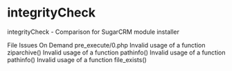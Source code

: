 # integrityCheck
integrityCheck - Comparison for SugarCRM module installer

File Issues On Demand
pre_execute/0.php
Invalid usage of a function ziparchive()
Invalid usage of a function pathinfo()
Invalid usage of a function pathinfo()
Invalid usage of a function file_exists()
